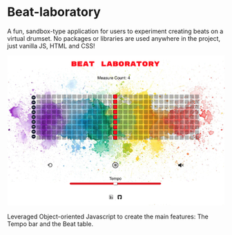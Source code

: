 # Beat-laboratory

A fun, sandbox-type application for users to experiment creating beats on a virtual drumset. No packages or libraries are used anywhere in the project, just vanilla JS, HTML and CSS! 

![app-screenshot](screenshot.png)

Leveraged Object-oriented Javascript to create the main features: The Tempo bar and the Beat table.
